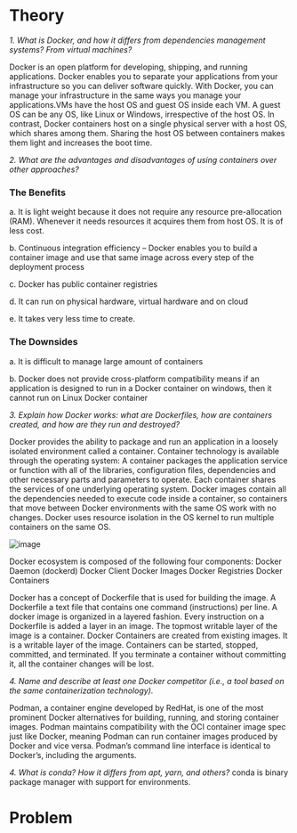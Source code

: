 # Theory
*1. What is Docker, and how it differs from dependencies management systems? From virtual machines?*

Docker is an open platform for developing, shipping, and running applications. Docker enables you to separate your applications from your infrastructure so you can deliver software quickly. With Docker, you can manage your infrastructure in the same ways you manage your applications.VMs have the host OS and guest OS inside each VM. A guest OS can be any OS, like Linux or Windows, irrespective of the host OS. In contrast, Docker containers host on a single physical server with a host OS, which shares among them. Sharing the host OS between containers makes them light and increases the boot time.

*2. What are the advantages and disadvantages of using containers over other approaches?*

### The Benefits

a. It is light weight because it does not require any resource pre-allocation (RAM). Whenever it needs resources it acquires them from host OS. It is of less cost. 

b. Continuous integration efficiency – Docker enables you to build a container image and use that same image across every step of the deployment process 

c. Docker has public container registries 

d. It can run on physical hardware, virtual hardware and on cloud

e. It takes very less time to create.

### The Downsides

a. It is difficult to manage large amount of containers 

b. Docker does not provide cross-platform compatibility means if an application is designed to run in a Docker container on windows, then it cannot run on Linux Docker container

*3. Explain how Docker works: what are Dockerfiles, how are containers created, and how are they run and destroyed?*

Docker provides the ability to package and run an application in a loosely isolated environment called a container. Container technology is available through the operating system: A container packages the application service or function with all of the libraries, configuration files, dependencies and other necessary parts and parameters to operate. Each container shares the services of one underlying operating system. Docker images contain all the dependencies needed to execute code inside a container, so containers that move between Docker environments with the same OS work with no changes. Docker uses resource isolation in the OS kernel to run multiple containers on the same OS.

  ![image](https://user-images.githubusercontent.com/120120242/208312311-a6032da1-264b-4736-b191-54e58dcdf6e9.png)

Docker ecosystem is composed of the following four components: Docker Daemon (dockerd) Docker Client Docker Images Docker Registries Docker Containers

Docker has a concept of Dockerfile that is used for building the image. A Dockerfile a text file that contains one command (instructions) per line. A docker image is organized in a layered fashion. Every instruction on a Dockerfile is added a layer in an image. The topmost writable layer of the image is a container. Docker Containers are created from existing images. It is a writable layer of the image. Containers can be started, stopped, committed, and terminated. If you terminate a container without committing it, all the container changes will be lost.

*4. Name and describe at least one Docker competitor (i.e., a tool based on the same containerization technology).*

Podman, a container engine developed by RedHat, is one of the most prominent Docker alternatives for building, running, and storing container images. Podman maintains compatibility with the OCI container image spec just like Docker, meaning Podman can run container images produced by Docker and vice versa. Podman’s command line interface is identical to Docker’s, including the arguments.

*4. What is conda? How it differs from apt, yarn, and others?* conda is binary package manager with support for environments.

 # Problem
